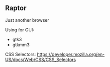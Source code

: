 Raptor
---
Just another browser

Using for GUI:
* gtk3
* gtkmm3

CSS Selectors: https://developer.mozilla.org/en-US/docs/Web/CSS/CSS_Selectors
